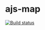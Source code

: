 # ajs-map

[![Build status](https://ci.appveyor.com/api/projects/status/x98pe9wrvm4lxolk?svg=true)](https://ci.appveyor.com/project/Alexandr7944/ajs-map)

